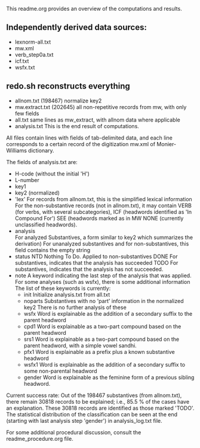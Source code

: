 
This readme.org provides an overview of the computations and results.

## Independently derived data sources:
* lexnorm-all.txt
* mw.xml
* verb_step0a.txt
* icf.txt
* wsfx.txt 

## redo.sh reconstructs everything
* allnom.txt  (198467) normalize key2
* mw.extract.txt (202645) all non-repetitive records from mw, with only few fields
* all.txt  same lines as mw_extract, with allnom data where applicable
* analysis.txt  This is the end result of computations.

All files contain lines with fields of tab-delimited data, and each line
corresponds to a certain record of the digitization mw.xml of Monier-Williams
dictionary.

The fields of analysis.txt are:
* H-code (without the initial 'H')
* L-number
* key1
* key2 (normalized)
* 'lex'  For records from allnom.txt, this is the simplified lexical information
  For the non-substantive records (not in allnom.txt), it may contain
  VERB (for verbs, with several subcategories),
  ICF  (headwords identified as 'In Compound For')
  SEE  (headwords marked as <cf type="see"> in MW
  NONE (currently unclassified headwords).
* analysis  
  For analyzed Substantives, a form similar to key2 which summarizes the derivation)
  For unanalyzed substantives and for non-substantives, this field contains the
   empty string
* status 
  NTD  Nothing To Do.  Applied to non-substantives
  DONE For substantives, indicates that the analysis has succeeded
  TODO For substantives, indicates that the analysis has not succeeded.
* note
  A keyword indicating the last step of the analysis that was applied.
  For some analyses (such as wsfx), there is some additional information
  The list of these keywords is currently:
  * init  Initialize analysis.txt from all.txt
  * noparts  Substantives with no 'part' information in the normalized key2
             There is no further analysis of these
  * wsfx  Word is explainable as the addition of a secondary suffix to the
          parent headword
  * cpd1  Word is explainable as a two-part compound based on the parent headword
  * srs1  Word is explainable as a two-part compound based on the parent headword, with a simple vowel sandhi.
  * pfx1  Word is explainable as a prefix plus a known substantive headword
  * wsfx1 Word is explainable as the addition of a secondary suffix to 
          some non-parental headword
  * gender Word is explainable as the feminine form of a previous sibling headword.

Current success rate:
 Out of the 198467 substantives (from allnom.txt), there remain 30818 
 records to be explained; i.e., 85.5 % of the cases have an explanation.
 These 30818 records are identified as those marked 'TODO'.
 The statistical distribution of the classification can be seen at the
 end (starting with last analysis step 'gender') in analysis_log.txt file.

For some additional procedural discussion, consult the
readme_procedure.org file.

